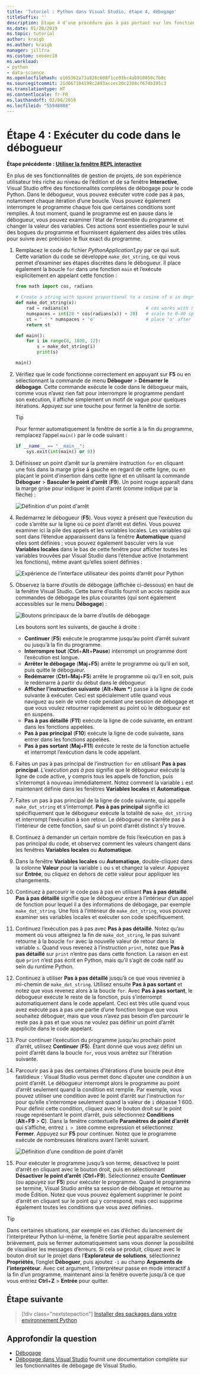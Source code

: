 ```yaml
---
title: 'Tutoriel : Python dans Visual Studio, étape 4, débogage'
titleSuffix: ''
description: Étape 4 d’une procédure pas à pas portant sur les fonctionnalités de Python dans Visual Studio qui explique comment exécuter le code Python dans le débogueur.
ms.date: 01/28/2019
ms.topic: tutorial
author: kraigb
ms.author: kraigb
manager: jillfra
ms.custom: seodec18
ms.workload:
- python
- data-science
ms.openlocfilehash: e165362a73a826c608f1ce93bc4ab910050c7b8c
ms.sourcegitcommit: 21d667104199c2493accec20c2388cf674b195c3
ms.translationtype: HT
ms.contentlocale: fr-FR
ms.lasthandoff: 02/08/2019
ms.locfileid: "55948808"
---
```

# <a name="step-4-run-code-in-the-debugger"></a>Étape 4 : Exécuter du code dans le débogueur

**Étape précédente : [Utiliser la fenêtre REPL interactive](tutorial-working-with-python-in-visual-studio-step-03-interactive-repl.md)**

En plus de ses fonctionnalités de gestion de projets, de son expérience utilisateur très riche au niveau de l’édition et de sa fenêtre **Interactive**, Visual Studio offre des fonctionnalités complètes de débogage pour le code Python. Dans le débogueur, vous pouvez exécuter votre code pas à pas, notamment chaque itération d’une boucle. Vous pouvez également interrompre le programme chaque fois que certaines conditions sont remplies. À tout moment, quand le programme est en pause dans le débogueur, vous pouvez examiner l’état de l’ensemble du programme et changer la valeur des variables. Ces actions sont essentielles pour le suivi des bogues du programme et fournissent également des aides très utiles pour suivre avec précision le flux exact du programme.

1. Remplacez le code du fichier *PythonApplication1.py* par ce qui suit. Cette variation du code se développe `make_dot_string`, ce qui vous permet d’examiner ses étapes discrètes dans le débogueur. Il place également la boucle `for` dans une fonction `main` et l’exécute explicitement en appelant cette fonction :

    ```python
    from math import cos, radians

    # Create a string with spaces proportional to a cosine of x in degrees
    def make_dot_string(x):
        rad = radians(x)                             # cos works with radians
        numspaces = int(20 * cos(radians(x)) + 20)   # scale to 0-40 spaces
        st = ' ' * numspaces + 'o'                   # place 'o' after the spaces
        return st

    def main():
        for i in range(0, 1800, 12):
            s = make_dot_string(i)
            print(s)

    main()
    ```

1. Vérifiez que le code fonctionne correctement en appuyant sur **F5** ou en sélectionnant la commande de menu **Déboguer** > **Démarrer le débogage**. Cette commande exécute le code dans le débogueur mais, comme vous n’avez rien fait pour interrompre le programme pendant son exécution, il affiche simplement un motif de vague pour quelques itérations. Appuyez sur une touche pour fermer la fenêtre de sortie.

    > [!Tip]
    > Pour fermer automatiquement la fenêtre de sortie à la fin du programme, remplacez l’appel `main()` par le code suivant :
    >
    > ```python
    > if __name__ == "__main__":
    >     sys.exit(int(main() or 0))
    > ```

1. Définissez un point d’arrêt sur la première instruction `for` en cliquant une fois dans la marge grise à gauche en regard de cette ligne, ou en plaçant le point d’insertion dans cette ligne et en utilisant la commande **Déboguer** > **Basculer le point d’arrêt** (**F9**). Un point rouge apparaît dans la marge grise pour indiquer le point d’arrêt (comme indiqué par la flèche) :

    ![Définition d'un point d'arrêt](media/vs-getting-started-python-18-debugging1.png)

1. Redémarrez le débogueur (**F5**). Vous voyez à présent que l’exécution du code s’arrête sur la ligne où ce point d’arrêt est défini. Vous pouvez examiner ici la pile des appels et les variables locales. Les variables qui sont dans l’étendue apparaissent dans la fenêtre **Automatique** quand elles sont définies ; vous pouvez également basculer vers la vue **Variables locales** dans le bas de cette fenêtre pour afficher toutes les variables trouvées par Visual Studio dans l’étendue active (notamment les fonctions), même avant qu’elles soient définies :

    ![Expérience de l’interface utilisateur des points d’arrêt pour Python](media/vs-getting-started-python-19-debugging2b.png)

1. Observez la barre d’outils de débogage (affichée ci-dessous) en haut de la fenêtre Visual Studio. Cette barre d’outils fournit un accès rapide aux commandes de débogage les plus courantes (qui sont également accessibles sur le menu **Débogage**) :

    ![Boutons principaux de la barre d’outils de débogage](media/vs-getting-started-python-20-debugging3.png)

    Les boutons sont les suivants, de gauche à droite :
    - **Continuer** (**F5**) exécute le programme jusqu’au point d’arrêt suivant ou jusqu’à la fin du programme.
    - **Interrompre tout** (**Ctrl**+**Alt**+**Pause**) interrompt un programme dont l’exécution est longue.
    - **Arrêter le débogage** (**Maj**+**F5**) arrête le programme où qu’il en soit, puis quitte le débogueur.
    - **Redémarrer** (**Ctrl**+**Maj**+**F5**) arrête le programme où qu’il en soit, puis le redémarre à partir du début dans le débogueur.
    - **Afficher l’instruction suivante** (**Alt**+**Num** **&#42;**) passe à la ligne de code suivante à exécuter. Ceci est spécialement utile quand vous naviguez au sein de votre code pendant une session de débogage et que vous voulez retourner rapidement au point où le débogueur est en suspens.
    - **Pas à pas détaillé** (**F11**) exécute la ligne de code suivante, en entrant dans les fonctions appelées.
    - **Pas à pas principal** (**F10**) exécute la ligne de code suivante, sans entrer dans les fonctions appelées.
    - **Pas à pas sortant** (**Maj**+**F11**) exécute le reste de la fonction actuelle et interrompt l’exécution dans le code appelant.

1. Faites un pas à pas principal de l’instruction `for` en utilisant **Pas à pas principal**. *L’exécution pas à pas* signifie que le débogueur exécute la ligne de code active, y compris tous les appels de fonction, puis s’interrompt à nouveau immédiatement. Notez comment la variable `i` est maintenant définie dans les fenêtres **Variables locales** et **Automatique**.

1. Faites un pas à pas principal de la ligne de code suivante, qui appelle `make_dot_string` et s’interrompt. **Pas à pas principal** signifie ici spécifiquement que le débogueur exécute la totalité de `make_dot_string` et interrompt l’exécution à son retour. Le débogueur ne s’arrête pas à l’intérieur de cette fonction, sauf si un point d’arrêt distinct s’y trouve.

1. Continuez à demander un certain nombre de fois l’exécution en pas à pas principal du code, et observez comment les valeurs changent dans les fenêtres **Variables locales** ou **Automatique**.

1. Dans la fenêtre **Variables locales** ou **Automatique**, double-cliquez dans la colonne **Valeur** pour la variable `i` ou `s` et changez la valeur. Appuyez sur **Entrée**, ou cliquez en dehors de cette valeur pour appliquer les changements.

1. Continuez à parcourir le code pas à pas en utilisant **Pas à pas détaillé**. **Pas à pas détaillé** signifie que le débogueur entre à l’intérieur d’un appel de fonction pour lequel il a des informations de débogage, par exemple `make_dot_string`. Une fois à l’intérieur de `make_dot_string`, vous pouvez examiner ses variables locales et exécuter son code spécifiquement.

1. Continuez l’exécution pas à pas avec **Pas à pas détaillé**. Notez qu’au moment où vous atteignez la fin de `make_dot_string`, le pas suivant retourne à la boucle `for` avec la nouvelle valeur de retour dans la variable `s`. Quand vous revenez à l’instruction `print`, notez que **Pas à pas détaillé** sur `print` n’entre pas dans cette fonction. La raison en est que `print` n’est pas écrit en Python, mais qu’il s’agit de code natif au sein du runtime Python.

1. Continuez à utiliser **Pas à pas détaillé** jusqu’à ce que vous reveniez à mi-chemin de `make_dot_string`. Utilisez ensuite **Pas à pas sortant** et notez que vous revenez alors à la boucle `for`. Avec **Pas à pas sortant**, le débogueur exécute le reste de la fonction, puis s’interrompt automatiquement dans le code appelant. Ceci est très utile quand vous avez exécuté pas à pas une partie d’une fonction longue que vous souhaitez déboguer, mais que vous n’avez pas besoin d’en parcourir le reste pas à pas et que vous ne voulez pas définir un point d’arrêt explicite dans le code appelant.

1. Pour continuer l’exécution du programme jusqu’au prochain point d’arrêt, utilisez **Continuer** (**F5**). Étant donné que vous avez défini un point d’arrêt dans la boucle `for`, vous vous arrêtez sur l’itération suivante.

1. Parcourir pas à pas des centaines d’itérations d’une boucle peut être fastidieux : Visual Studio vous permet donc d’ajouter une *condition* à un point d’arrêt. Le débogueur interrompt alors le programme au point d’arrêt seulement quand la condition est remplie. Par exemple, vous pouvez utiliser une condition avec le point d’arrêt sur l’instruction `for` pour qu’elle s’interrompe seulement quand la valeur de `i` dépasse 1 600. Pour définir cette condition, cliquez avec le bouton droit sur le point rouge représentant le point d’arrêt, puis sélectionnez **Conditions** (**Alt**+**F9** > **C**). Dans la fenêtre contextuelle **Paramètres de point d’arrêt** qui s’affiche, entrez `i > 1600` comme expression et sélectionnez **Fermer**. Appuyez sur **F5** pour continuer. Notez que le programme exécute de nombreuses itérations avant l’arrêt suivant.

    ![Définition d’une condition de point d’arrêt](media/vs-getting-started-python-21-debugging4.png)

1. Pour exécuter le programme jusqu’à son terme, désactivez le point d’arrêt en cliquant avec le bouton droit, puis en sélectionnant **Désactiver le point d’arrêt** (**Ctrl**+**F9**). Sélectionnez ensuite **Continuer** (ou appuyez sur **F5**) pour exécuter le programme. Quand le programme se termine, Visual Studio arrête sa session de débogage et retourne au mode Édition. Notez que vous pouvez également supprimer le point d’arrêt en cliquant sur le point qui y correspond, mais ceci supprime également toutes les conditions que vous avez définies.

> [!Tip]
> Dans certaines situations, par exemple en cas d’échec du lancement de l’interpréteur Python lui-même, la fenêtre Sortie peut apparaître seulement brièvement, puis se fermer automatiquement sans vous donner la possibilité de visualiser les messages d’erreurs. Si cela se produit, cliquez avec le bouton droit sur le projet dans l’**Explorateur de solutions**, sélectionnez **Propriétés**, l’onglet **Déboguer**, puis ajoutez `-i` au champ **Arguments de l’interpréteur**. Avec cet argument, l’interpréteur passe en mode interactif à la fin d’un programme, maintenant ainsi la fenêtre ouverte jusqu’à ce que vous entriez **Ctrl**+**Z** > **Entrée** pour quitter.

## <a name="next-step"></a>Étape suivante

> [!div class="nextstepaction"]
> [Installer des packages dans votre environnement Python](tutorial-working-with-python-in-visual-studio-step-05-installing-packages.md)

## <a name="go-deeper"></a>Approfondir la question

- [Débogage](debugging-python-in-visual-studio.md)
- [Débogage dans Visual Studio](../debugger/debugger-feature-tour.md) fournit une documentation complète sur les fonctionnalités de débogage de Visual Studio.
